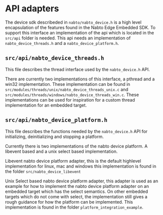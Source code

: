 # API adapters

The device sdk describeded in `nabto/nabto_device.h` is a high level
encapsulation of the features found in the Nabto Edge Embedded SDK. To
support this interface an implementation of the api which is located
in the `src/api` folder is needed. This api needs an implementation of
`nabto_device_threads.h` and a `nabto_device_platform.h`.

## `src/api/nabto_device_threads.h`

This file describes the thread interface used by the `nabto_device.h`
API.

There are currently two implementations of this interface, a pthread
and a win32 implementation. These implementation can be found in
`src/modules/threads/unix/nabto_device_threads_unix.c` and
`src/modules/threads/windows/nabto_device_threads_win.c`. These implementations
can be used for inspiration for a custom thread implementation for an
embedded target.

## `src/api/nabto_device_platform.h`

This file describes the functions needed by the `nabto_device.h` API
for initializing, deinitializing and stopping a platform.

Currently there is two implementations of the nabto device platform. A
libevent based and a unix select based implementation.

Libevent nabto device platform adapter, this is the default highlevel
implementation for linux, mac and windows this implementation is found
in the folder `src/nabto_device_libevent`

Unix Select based nabto device platform adapter, this adapter is used
as an example for how to implement the nabto device platform adapter
on an embedded target which has the select semantics. On other embedded
targets which do not come with select, the implementation still gives
a rough guidance for how the platform can be implemented. This
implementation is found in the folder `platform_integration_example`.
